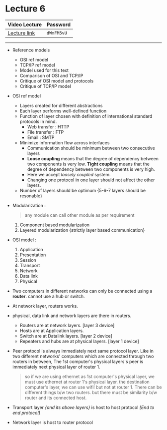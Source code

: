 # Lecture 6

| Video Lecture | Password |
|--|--|
| [Lecture link](https://nirmauni.webex.com/nirmauni/ldr.php?RCID=fde9e1714902f405131e0cef896cfac7) | `dWmFM5vU` |
---

- Reference models
	- OSI ref model
	- TCP/IP ref model
	- Model used for this text
	- Comparison of OSI and TCP/IP
	- Critique of OSI model and protocols
	- Critique of TCP/IP model
	
- OSI ref model 
	- Layers created for different abstractions
	- Each layer  performs well-defined function
	- Function of layer chosen with  definition of international standard protocols in mind.
		- Web transfer : HTTP
		- File transfer : FTP
		- Email : SMTP
	- Minimize information flow across interfaces
		- Communication should be minimum between two consecutive layers
		- **Loose coupling** means that the degree of dependency between two components is very low. **Tight coupling** means that the degree of dependency between two components is very high.
		- Here we accept *loosely coupled* system.
		- Changing one protocol in one layer should not affect the other layers.
	- Number of layers should be optimum {5-6-7 layers should be resonable}
	
- Modularization : 
	> any module can call other module as per requirement
	1. Component based modularization
	2. Layered modularization {strictly layer based communication}

- OSI model :
	1. Application
	2. Presentation
	3. Session
	4. Transport
	5. Network 
	6. Data link
	7. Physical 

- Two computers in different networks can only be connected using a **router**. cannot use a hub or switch.
- At network layer, routers works.
- physical, data link and network layers are there in routers.
	- Routers are at network layers. [layer 3 device]
	- Hosts are at Application layers.
	- Switch are at Datalink layers. [layer 2 device]
	- Repeaters and hubs are at physical layers. [layer 1 device]
- Peer protocol is always immediately next same protocol layer. Like in two different networks' computers which are connected through two routers in between, The 1st computer's physical layers's peer is immediately next physical layer of router 1. 
	> so if we are using ethernet as 1st computer's physical layer, we must use ethernet at router 1's physical layer. the destination   computer's layer, we can use wifi! but not at router 1. There can be different things b/w two routers. but there must be similarity  b/w router and its connected host.
- Transport layer *{and its above layers}* is host to host protocol	*[End to end protocol]*
- Network layer is host to router protocol
